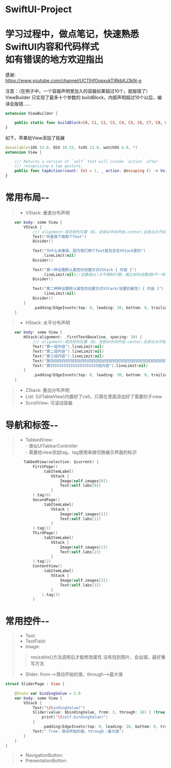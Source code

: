# SwiftUI-Project
学习过程中，做点笔记，快速熟悉SwiftUI内容和代码样式       
如有错误的地方欢迎指出
==================

感谢:  
<https://www.youtube.com/channel/UCTIhfOopxukTIRkbXJ3kN-g>

注意：（在例子中，一个容器声明里加入的容器如果超过10个，就报错了）ViewBuilder 只实现了最多十个参数的 buildBlock，内部声明超过10个以后，编译会报错……
```swift
extension ViewBuilder {

    public static func buildBlock<C0, C1, C2, C3, C4, C5, C6, C7, C8, C9>(_ c0: C0, _ c1: C1, _ c2: C2, _ c3: C3, _ c4: C4, _ c5: C5, _ c6: C6, _ c7: C7, _ c8: C8, _ c9: C9) -> TupleView<(C0, C1, C2, C3, C4, C5, C6, C7, C8, C9)> where C0 : View, C1 : View, C2 : View, C3 : View, C4 : View, C5 : View, C6 : View, C7 : View, C8 : View, C9 : View
}
```
如下，苹果给View添加了拓展
```swift
@available(iOS 13.0, OSX 10.15, tvOS 13.0, watchOS 6.0, *)
extension View {

    /// Returns a version of `self` that will invoke `action` after
    /// recognizing a tap gesture.
    public func tapAction(count: Int = 1, _ action: @escaping () -> Void) -> _AutoResultView<Self>
}

```

常用布局--
=========
> * VStack:  垂直分布声明
```swift
    var body: some View {
        VStack {
            /// alignment:成员排列位置（如，全部从中间开始.center;全部从头开始.leading）\nspacing:成员之间的间距
            Text("你看我下面那个Text")
            Divider()
            
            Text("为什么会垂直，因为我们两个Text是包含在VStack里的")
                .lineLimit(nil)
            Divider()
            
            Text("第一种设置默认属性的创建方式VStack { 内容 }")
                .lineLimit(nil)//设置成nil才不限制行数，跟之前的设置成0不一样了
            Divider()
            
            Text("第二种种设置默认属性的创建方式VStack(设置的属性) { 内容 }")
                .lineLimit(nil)
            Divider()
        }
            .padding(EdgeInsets(top: 0, leading: 20, bottom: 0, trailing: 20))
    }
```
> * HStack:  水平分布声明
```swift
    var body: some View {
        HStack(alignment: .firstTextBaseline, spacing: 10) {
            /// alignment:成员排列位置（如，全部从中间开始.center;全部从头开始.leading）\nspacing:成员之间的间距
            Text("第一组内容").lineLimit(nil)
            Text("第二组内容").lineLimit(nil)
            Text("第三组内容").lineLimit(nil)
            Text("第四四四四四四四四四四四四四四四四四四四四四四四四四四四四四四四四组内容").lineLimit(nil)
            Text("第555555555555555555555组内容").lineLimit(nil)
        }
            .padding(EdgeInsets(top: 0, leading: 30, bottom: 0, trailing: 0))
    }
```
> * ZStack:  叠加分布声明
> * List:    (UITableView)内置好了cell，只需在里面添加好了需要的子view
> * ScrollView: 可滚动容器

导航和标签--  
=========
> * TabbedView:  
    - 类似UITabbarController   
    - 需要给view添加tag，tag使用来做切换展示界面的标识
```swift
        TabbedView(selection: $current) {
            FirstPage()
                .tabItemLabel(
                    VStack {
                        Image(self.images[0])
                        Text(self.labs[0])
                    }
            ).tag(0)
            SecondPage()
                .tabItemLabel(
                    VStack {
                        Image(self.images[1])
                        Text(self.labs[1])
                    }
            ).tag(1)
            ThirdPage()
                .tabItemLabel(
                    VStack {
                        Image(self.images[2])
                        Text(self.labs[2])
                    }
            ).tag(2)
            ContentView()
                .tabItemLabel(
                    VStack {
                        Image(self.images[3])
                        Text(self.labs[3])
                    }
                ).tag(3)
            }
```

常用控件--
=========
> * Text:  
> * TextField: 
> * Image:
> > resizable()方法调用后才能修改属性
> > 没有找到图片，会出错，最好重写方法
> * Slider: from-->滑动开始的值，through-->最大值
```swift
struct SliderPage : View {
    
    @State var bindingValue = 2.0
    var body: some View {
        VStack {
            Text("\(bindingValue)")
            Slider(value: $bindingValue, from: 3, through: 10) { (true) in
                print("\(self.bindingValue)")
            }
                .padding(EdgeInsets(top: 0, leading: 20, bottom: 0, trailing: 20))
            Text(" from：滑动开始的值，through：最大值")
        }
    }
}
```
> * NavigationButton:  
> * PresentationButton:  
    
